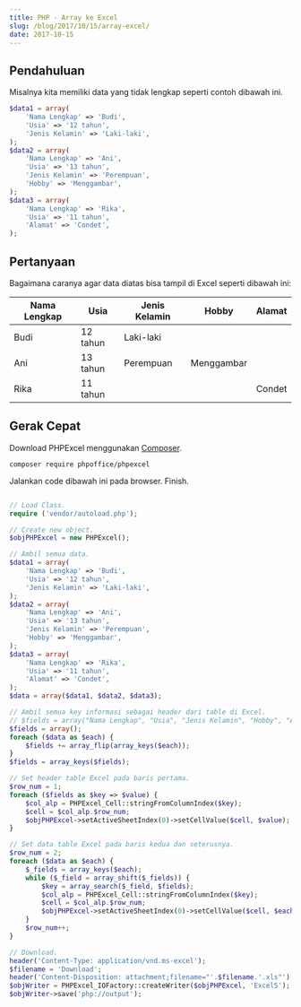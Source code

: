 ```yaml
---
title: PHP - Array ke Excel
slug: /blog/2017/10/15/array-excel/
date: 2017-10-15
---
```


## Pendahuluan

Misalnya kita memiliki data yang tidak lengkap seperti contoh dibawah ini.

```php
$data1 = array(
    'Nama Lengkap' => 'Budi',
    'Usia' => '12 tahun',
    'Jenis Kelamin' => 'Laki-laki',
);
$data2 = array(
    'Nama Lengkap' => 'Ani',
    'Usia' => '13 tahun',
    'Jenis Kelamin' => 'Perempuan',
    'Hobby' => 'Menggambar',
);
$data3 = array(
    'Nama Lengkap' => 'Rika',
    'Usia' => '11 tahun',
    'Alamat' => 'Condet',
);
```

## Pertanyaan

Bagaimana caranya agar data diatas bisa tampil di Excel seperti dibawah ini:

| Nama Lengkap | Usia     | Jenis Kelamin | Hobby      | Alamat |
|--------------|----------|---------------|------------|--------|
| Budi         | 12 tahun | Laki-laki     |            |        |
| Ani          | 13 tahun | Perempuan     | Menggambar |        |
| Rika         | 11 tahun |               |            | Condet |

## Gerak Cepat

Download PHPExcel menggunakan [Composer][1].

```
composer require phpoffice/phpexcel
```

Jalankan code dibawah ini pada browser. Finish.

```php

// Load Class.
require ('vendor/autoload.php');

// Create new object.
$objPHPExcel = new PHPExcel();

// Ambil semua data.
$data1 = array(
    'Nama Lengkap' => 'Budi',
    'Usia' => '12 tahun',
    'Jenis Kelamin' => 'Laki-laki',
);
$data2 = array(
    'Nama Lengkap' => 'Ani',
    'Usia' => '13 tahun',
    'Jenis Kelamin' => 'Perempuan',
    'Hobby' => 'Menggambar',
);
$data3 = array(
    'Nama Lengkap' => 'Rika',
    'Usia' => '11 tahun',
    'Alamat' => 'Condet',
);
$data = array($data1, $data2, $data3);

// Ambil semua key informasi sebagai header dari table di Excel.
// $fields = array("Nama Lengkap", "Usia", "Jenis Kelamin", "Hobby", "Alamat");
$fields = array();
foreach ($data as $each) {
    $fields += array_flip(array_keys($each));
}
$fields = array_keys($fields);

// Set header table Excel pada baris pertama.
$row_num = 1;
foreach ($fields as $key => $value) {    
    $col_alp = PHPExcel_Cell::stringFromColumnIndex($key);
    $cell = $col_alp.$row_num;
    $objPHPExcel->setActiveSheetIndex(0)->setCellValue($cell, $value);
}

// Set data table Excel pada baris kedua dan seterusnya.
$row_num = 2;
foreach ($data as $each) {
    $_fields = array_keys($each);
    while ($_field = array_shift($_fields)) {
        $key = array_search($_field, $fields);        
        $col_alp = PHPExcel_Cell::stringFromColumnIndex($key);
        $cell = $col_alp.$row_num;
        $objPHPExcel->setActiveSheetIndex(0)->setCellValue($cell, $each[$_field]);
    }
    $row_num++;
}

// Download.
header('Content-Type: application/vnd.ms-excel');
$filename = 'Download';
header('Content-Disposition: attachment;filename="'.$filename.'.xls"');
$objWriter = PHPExcel_IOFactory::createWriter($objPHPExcel, 'Excel5');
$objWriter->save('php://output');
```

[1]: /blog/2017/04/09/composer-adalah/